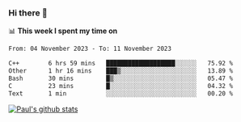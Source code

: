 ### Hi there 👋

📊 **This week I spent my time on**
<!--START_SECTION:waka-->

```txt
From: 04 November 2023 - To: 11 November 2023

C++        6 hrs 59 mins   ███████████████████░░░░░░   75.92 %
Other      1 hr 16 mins    ███▒░░░░░░░░░░░░░░░░░░░░░   13.89 %
Bash       30 mins         █▒░░░░░░░░░░░░░░░░░░░░░░░   05.47 %
C          23 mins         █░░░░░░░░░░░░░░░░░░░░░░░░   04.32 %
Text       1 min           ░░░░░░░░░░░░░░░░░░░░░░░░░   00.20 %
```

<!--END_SECTION:waka-->


[![Paul's github stats](https://github-readme-stats.vercel.app/api?username=mickeyouyou&theme=dracula&show_icons=true)](https://github.com/anuraghazra/github-readme-stats)
